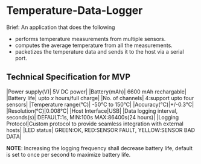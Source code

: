 # Temperature-Data-Logger
Brief: An application that does the following
- performs temperature measurements from multiple sensors.
- computes the average temperature from all the measurements.
- packetizes the temperature data and sends it to the host via a serial port.

## Technical Specification for MVP
|Power supply(V)| 5V DC power| 
|Battery(mAh)| 6600 mAh rechargable|
|Battery life| upto *x* hours/full charge|
|No. of channels| 4:support upto four sensors|
|Temperature range(°C)| -50°C to 150°C|
|Accuracy(°C)|+/-0.3°C|
|Resolution(°C)|0.008°C|
|Host Interface|USB|
|Data logging interval, seconds(s)| DEFAULT:1s, MIN:100s MAX:86400s(24 hours)|
|Logging Protocol|Custom protocol to provide seamless integration with external hosts|
|LED status| GREEN:OK, RED:SENSOR FAULT, YELLOW:SENSOR BAD DATA| 

**NOTE**: Increasing the logging frequency shall decrease battery life, default is set to once per second to maximize battery life.